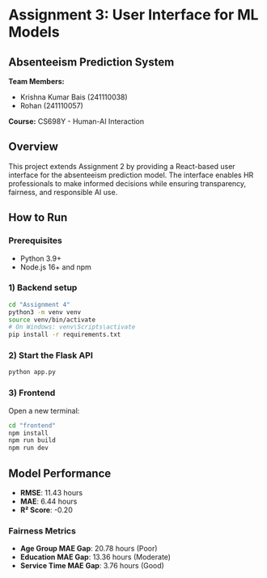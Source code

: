 # Assignment 3: User Interface for ML Models
## Absenteeism Prediction System

**Team Members:**
- Krishna Kumar Bais (241110038)
- Rohan (241110057)

**Course:** CS698Y - Human-AI Interaction

## Overview

This project extends Assignment 2 by providing a React-based user interface for the absenteeism prediction model. The interface enables HR professionals to make informed decisions while ensuring transparency, fairness, and responsible AI use.


## How to Run

### Prerequisites
- Python 3.9+
- Node.js 16+ and npm

### 1) Backend setup
```bash
cd "Assignment 4"
python3 -m venv venv
source venv/bin/activate
# On Windows: venv\Scripts\activate
pip install -r requirements.txt
```

### 2) Start the Flask API
```bash
python app.py
```

### 3) Frontend
Open a new terminal:
```bash
cd "frontend"
npm install
npm run build
npm run dev
```

## Model Performance

- **RMSE**: 11.43 hours
- **MAE**: 6.44 hours
- **R² Score**: -0.20

### Fairness Metrics
- **Age Group MAE Gap**: 20.78 hours (Poor)
- **Education MAE Gap**: 13.36 hours (Moderate)
- **Service Time MAE Gap**: 3.76 hours (Good)

